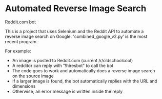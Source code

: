 Automated Reverse Image Search
===============================

Reddit.com bot

This is a project that uses Selenium and the Reddit API to automate a reverse image search on Google. 'combined_google_v2.py' is the most recent program.

For example:

* An image is posted to Reddit.com (current /r/oldschoolcool)
* A redditor can reply with "!hiresbot" to call the bot
* The code goes to work and automatically does a reverse image search on the source image
* If a larger image is found, the bot automatically replies with the URL and dimensions
* Otherwise, an error message is written inside the reply


